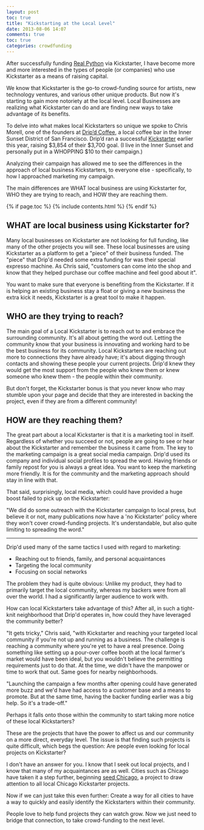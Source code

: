 ```yaml
---
layout: post
toc: true
title: "Kickstarting at the Local Level"
date: 2013-08-06 14:07
comments: true
toc: true
categories: crowdfunding
---
```


After successfully funding [Real Python](http://www.kickstarter.com/projects/1369857650/real-python-for-web-development-featuring-web2py) via Kickstarter, I have become more and more interested in the types of people (or companies) who use Kickstarter as a means of raising capital.

We know that Kickstarter is the go-to crowd-funding source for artists, new technology ventures, and various other unique products. But now it's starting to gain more notoriety at the local level. Local Businesses are realizing what Kickstarter can do and are finding new ways to take advantage of its benefits.

To delve into what makes local Kickstarters so unique we spoke to Chris Morell, one of the founders at [Drip’d Coffee](http://www.dripdcoffee.com/), a local coffee bar in the Inner Sunset District of San Francisco. Drip’d ran a successful [Kickstarter](http://www.kickstarter.com/projects/816765303/help-dripd-coffee-launch-in-san-franciscos-inner-s) earlier this year, raising $3,854 of their $3,700 goal. (I live in the Inner Sunset and personally put in a WHOPPING $10 to their campaign.)

Analyzing their campaign has allowed me to see the differences in the approach of local business Kickstarters, to everyone else - specifically, to how I approached marketing my campaign.

The main differences are WHAT local business are using Kickstarter for, WHO they are trying to reach, and HOW they are reaching them.

{% if page.toc %}
{% include contents.html %}
{% endif %}

## WHAT are local business using Kickstarter for?
Many local businesses on Kickstarter are not looking for full funding, like many of the other projects you will see. These local businesses are using Kickstarter as a platform to get a "piece" of their business funded. The "piece" that Drip'd needed some extra funding for was their special expresso machine. As Chris said, "customers can come into the shop and know that they helped purchase our coffee machine and feel good about it".

You want to make sure that everyone is benefiting from the Kickstarter. If it is helping an existing business stay a float or giving a new business the extra kick it needs,  Kickstarter is a great tool to make it happen.

## WHO are they trying to reach?
The main goal of a Local Kickstarter is to reach out to and embrace the surrounding community. It's all about getting the word out. Letting the community know that your business is innovating and working hard to be the best business for its community. Local Kickstarters are reaching out more to connections they have already have; it's about digging through contacts and showing these people your current projects. Drip'd knew they would get the most support from the people who knew them or knew someone who knew them - the people within their community.

But don't forget, the Kickstarter bonus is that you never know who may stumble upon your page and decide that they are interested in backing the project, even if they are from a different community!

## HOW are they reaching them?

The great part about a local Kickstarter is that it is a marketing tool in itself. Regardless of whether you succeed or not, people are going to see or hear about the Kickstarter and remember the business it came from. The key to the marketing campaign is a great social media campaign. Drip'd used its company and individual social profiles to spread the word. Having friends or family repost for you is always a great idea. You want to keep the marketing more friendly. It is for the community and the marketing approach should stay in line with that.

That said, surprisingly, local media, which could have provided a huge boost failed to pick up on the Kickstarter:

"We did do some outreach with the Kickstarter campaign to local press, but believe it or not, many publications now have a 'no Kickstarter' policy where they won't cover crowd-funding projects. It's understandable, but also quite limiting to spreading the word."

*****

Drip'd used many of the same tactics I used with regard to marketing:

- Reaching out to friends, family, and personal acquaintances
- Targeting the local community
- Focusing on social networks

The problem they had is quite obvious: Unlike my product, they had to primarily target the local community, whereas my backers were from all over the world. I had a significantly larger audience to work with.

How can local Kickstarters take advantage of this? After all, in such a tight-knit neighborhood that Drip'd operates in, how could they have leveraged the community better?

"It gets tricky," Chris said, "with Kickstarter and reaching your targeted local community if you're not up and running as a business. The challenge is reaching a community where you're yet to have a real presence. Doing something like setting up a pour-over coffee booth at the local farmer's market would have been ideal, but you wouldn't believe the permitting requirements just to do that. At the time, we didn't have the manpower or time to work that out. Same goes for nearby neighborhoods.

"Launching the campaign a few months after opening could have generated more buzz and we'd have had access to a customer base and a means to promote. But at the same time, having the backer funding earlier was a big help. So it's a trade-off."

Perhaps it falls onto those within the community to start taking more notice of these local Kickstarters?

These are the projects that have the power to affect us and our community on a more direct, everyday level. The issue is that finding such projects is quite difficult, which begs the question: Are people even looking for local projects on Kickstarter?

I don't have an answer for you. I know that I seek out local projects, and I know that many of my acquaintances are as well. Cities such as Chicago have taken it a step further, beginning [seed Chicago](http://www.kickstarter.com/pages/seedchicago), a project to draw attention to all local Chicago Kickstarter projects.

Now if we can just take this even further: Create a way for all cities to have a way to quickly and easily identify the Kickstarters within their community.

People love to help fund projects they can watch grow. Now we just need to bridge that connection, to take crowd-funding to the next level.
